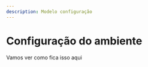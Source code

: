 ```yaml
---
description: Modelo configuração
---
```


# Configuração do ambiente

Vamos ver como fica isso aqui
